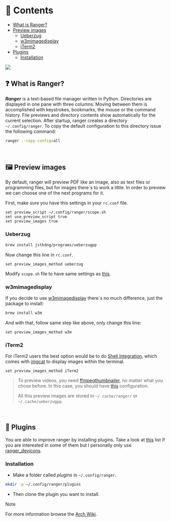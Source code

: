 # 📑 Contents

- [What is Ranger?](#-what-is-ranger)
- [Preview images](#️-preview-images)
  - [Ueberzug](#ueberzug)
  - [w3mimagedisplay](#w3mimagedisplay)
  - [iTerm2](#iterm2)
- [Plugins](#-plugins)
  - [Installation](#installation)

<img src="https://raw.githubusercontent.com/jorgeloopzz/dotfiles/master/.screenshots/ranger.png" />

## ❓ What is Ranger?

**_Ranger_** is a text-based file manager written in Python. Directories are displayed in one pane with three columns. Moving between them is accomplished with keystrokes, bookmarks, the mouse or the command history. File previews and directory contents show automatically for the current selection. After startup, ranger creates a directory `~/.config/ranger`. To copy the default configuration to this directory issue the following command:

```bash
ranger --copy-config=all
```

&nbsp;

## 🖼️ Preview images

By default, ranger will preview PDF like an image, also as text files or programming files, but for images there`s to work a little. In order to preview we can choose one of the next programs for it.

First, make sure you have this settings in your `rc.conf` file.

```
set preview_script ~/.config/ranger/scope.sh
set use_preview_script true
set preview_images true
```

### Ueberzug

```bash
brew install jstkdng/programs/ueberzugpp
```

Now change this line in `rc.conf`.

```
set preview_images_method ueberzug
```

Modify `scope.sh` file to have same settings as [this](https://github.com/jorgeloopzz/dotfiles/blob/master/.config/ranger/scope.sh#L141C9-L150C15).

### w3mimagedisplay

If you decide to use [w3mimagedisplay](https://salsa.debian.org/debian/w3m) there`s no much difference, just the package to install:

```bash
brew install w3m
```

And with that, follow same step like above, only change this line:

```
set preview_images_method w3m
```

### iTerm2
For iTerm2 users the best option would be to do [Shell Integration](https://iterm2.com/documentation-shell-integration.html), which comes with [imgcat](https://iterm2.com/documentation-images.html) to display images within the terminal.

```
set preview_images_method iTerm2
```

> To preview videos, you need [ffmpegthumbnailer](https://github.com/dirkvdb/ffmpegthumbnailer), no matter what you chose before. In this case, you should have [this](https://github.com/jorgeloopzz/dotfiles/blob/master/.config/ranger/scope.sh#L156C9-L160C21) configuration.
>
> All this preview images are stored in `~/.cache/ranger/` or `~/.cache/ueberzugpp`.

&nbsp;

## 🧩 Plugins

You are able to improve ranger by installing plugins. Take a look at [this](https://github.com/topics/ranger-plugin) list if you are interested in some of them but I personally only use [ranger_devicons](https://github.com/alexanderjeurissen/ranger_devicons).

### Installation

- Make a folder called _plugins_ in `~/.config/ranger`.

```bash
mkdir -p ~/.config/ranger/plugins
```

- Then clone the plugin you want to install.

> [!NOTE]
> For more information browse the [Arch Wiki](https://wiki.archlinux.org/title/Ranger).

